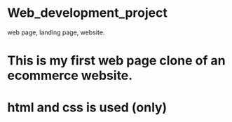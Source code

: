 # Web_development_project
web page, landing page, website.
# This is my first web page clone of an ecommerce website.
# html and css is used (only)
